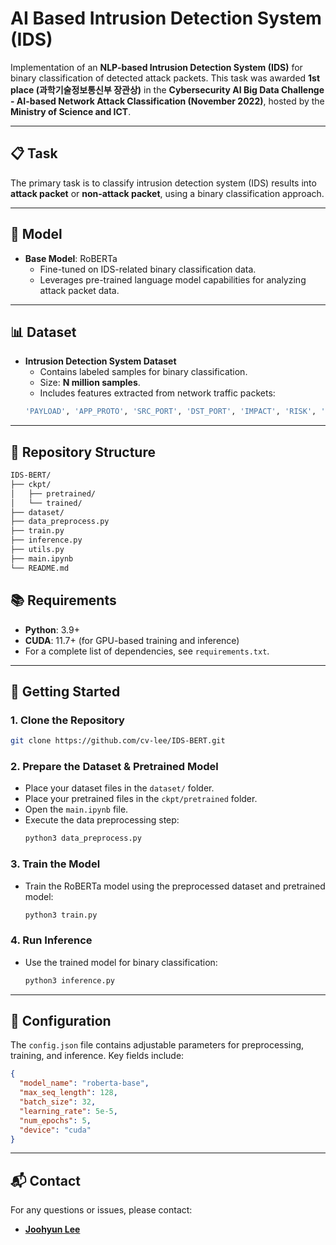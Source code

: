# AI Based Intrusion Detection System (IDS)

Implementation of an **NLP-based Intrusion Detection System (IDS)** for binary classification of detected attack packets. 
This task was awarded **1st place (과학기술정보통신부 장관상)** in the **Cybersecurity AI Big Data Challenge - AI-based Network Attack Classification (November 2022)**, hosted by the **Ministry of Science and ICT**.

---

## 📋 Task
The primary task is to classify intrusion detection system (IDS) results into **attack packet** or **non-attack packet**, using a binary classification approach.

---

## 🤖 Model
- **Base Model**: RoBERTa
  - Fine-tuned on IDS-related binary classification data.
  - Leverages pre-trained language model capabilities for analyzing attack packet data.

---

## 📊 Dataset
- **Intrusion Detection System Dataset**
  - Contains labeled samples for binary classification.
  - Size: **N million samples**.
  - Includes features extracted from network traffic packets:
  ```bash
  'PAYLOAD', 'APP_PROTO', 'SRC_PORT', 'DST_PORT', 'IMPACT', 'RISK', 'JUDGEMENT', 'Method', 'Method-URL', 'HTTP', 'Host', 'User-Agent', 'Accept', 'Accept-Encoding', 'Accept-Language', 'Accept-Charset', 'Content-Type', 'Content-Length', 'Connection', 'Cookie', 'Upgrade-Insecure-Requests', 'Pragma', 'Cache-Control', 'Body'
  ```

---

## 📂 Repository Structure

```bash
IDS-BERT/
├── ckpt/                 
│   ├── pretrained/              
│   └── trained/                 
├── dataset/                    
├── data_preprocess.py        
├── train.py    
├── inference.py          
├── utils.py                 
├── main.ipynb                       
└── README.md                   
```

## 📚 Requirements
- **Python**: 3.9+
- **CUDA**: 11.7+ (for GPU-based training and inference)
- For a complete list of dependencies, see `requirements.txt`.

---

## 🚀 Getting Started

### 1. Clone the Repository
```bash
git clone https://github.com/cv-lee/IDS-BERT.git
```
### 2. Prepare the Dataset & Pretrained Model
- Place your dataset files in the `dataset/` folder.
- Place your pretrained files in the `ckpt/pretrained` folder.
- Open the `main.ipynb` file.
- Execute the data preprocessing step:
  ```bash
  python3 data_preprocess.py
  ```

### 3. Train the Model
- Train the RoBERTa model using the preprocessed dataset and pretrained model:
  ```bash
  python3 train.py
  ```

### 4. Run Inference
- Use the trained model for binary classification:
  ```bash
  python3 inference.py
  ```
---

## 📄 Configuration
The `config.json` file contains adjustable parameters for preprocessing, training, and inference. Key fields include:

```json
{
  "model_name": "roberta-base",
  "max_seq_length": 128,
  "batch_size": 32,
  "learning_rate": 5e-5,
  "num_epochs": 5,
  "device": "cuda"
}
```

---

## 📬 Contact
For any questions or issues, please contact:
- **[Joohyun Lee](mailto:dlee110600@gmail.com)**
